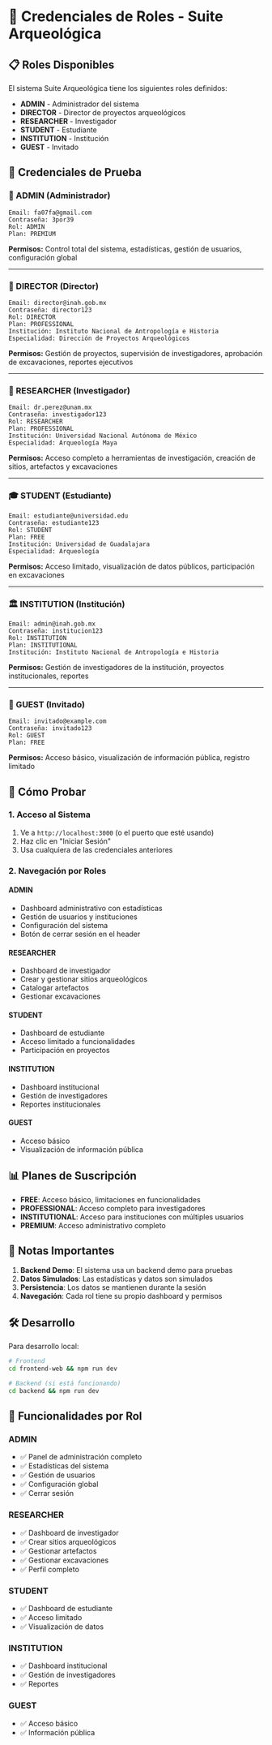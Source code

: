 # 🔐 Credenciales de Roles - Suite Arqueológica

## 📋 Roles Disponibles

El sistema Suite Arqueológica tiene los siguientes roles definidos:

- **ADMIN** - Administrador del sistema
- **DIRECTOR** - Director de proyectos arqueológicos
- **RESEARCHER** - Investigador
- **STUDENT** - Estudiante
- **INSTITUTION** - Institución
- **GUEST** - Invitado

## 🎯 Credenciales de Prueba

### 👑 ADMIN (Administrador)
```
Email: fa07fa@gmail.com
Contraseña: 3por39
Rol: ADMIN
Plan: PREMIUM
```
**Permisos:** Control total del sistema, estadísticas, gestión de usuarios, configuración global

---

### 🎯 DIRECTOR (Director)
```
Email: director@inah.gob.mx
Contraseña: director123
Rol: DIRECTOR
Plan: PROFESSIONAL
Institución: Instituto Nacional de Antropología e Historia
Especialidad: Dirección de Proyectos Arqueológicos
```
**Permisos:** Gestión de proyectos, supervisión de investigadores, aprobación de excavaciones, reportes ejecutivos

---

### 🔬 RESEARCHER (Investigador)
```
Email: dr.perez@unam.mx
Contraseña: investigador123
Rol: RESEARCHER
Plan: PROFESSIONAL
Institución: Universidad Nacional Autónoma de México
Especialidad: Arqueología Maya
```
**Permisos:** Acceso completo a herramientas de investigación, creación de sitios, artefactos y excavaciones

---

### 🎓 STUDENT (Estudiante)
```
Email: estudiante@universidad.edu
Contraseña: estudiante123
Rol: STUDENT
Plan: FREE
Institución: Universidad de Guadalajara
Especialidad: Arqueología
```
**Permisos:** Acceso limitado, visualización de datos públicos, participación en excavaciones

---

### 🏛️ INSTITUTION (Institución)
```
Email: admin@inah.gob.mx
Contraseña: institucion123
Rol: INSTITUTION
Plan: INSTITUTIONAL
Institución: Instituto Nacional de Antropología e Historia
```
**Permisos:** Gestión de investigadores de la institución, proyectos institucionales, reportes

---

### 👤 GUEST (Invitado)
```
Email: invitado@example.com
Contraseña: invitado123
Rol: GUEST
Plan: FREE
```
**Permisos:** Acceso básico, visualización de información pública, registro limitado

## 🚀 Cómo Probar

### 1. Acceso al Sistema
1. Ve a `http://localhost:3000` (o el puerto que esté usando)
2. Haz clic en "Iniciar Sesión"
3. Usa cualquiera de las credenciales anteriores

### 2. Navegación por Roles

#### ADMIN
- Dashboard administrativo con estadísticas
- Gestión de usuarios y instituciones
- Configuración del sistema
- Botón de cerrar sesión en el header

#### RESEARCHER
- Dashboard de investigador
- Crear y gestionar sitios arqueológicos
- Catalogar artefactos
- Gestionar excavaciones

#### STUDENT
- Dashboard de estudiante
- Acceso limitado a funcionalidades
- Participación en proyectos

#### INSTITUTION
- Dashboard institucional
- Gestión de investigadores
- Reportes institucionales

#### GUEST
- Acceso básico
- Visualización de información pública

## 📊 Planes de Suscripción

- **FREE**: Acceso básico, limitaciones en funcionalidades
- **PROFESSIONAL**: Acceso completo para investigadores
- **INSTITUTIONAL**: Acceso para instituciones con múltiples usuarios
- **PREMIUM**: Acceso administrativo completo

## 🔧 Notas Importantes

1. **Backend Demo**: El sistema usa un backend demo para pruebas
2. **Datos Simulados**: Las estadísticas y datos son simulados
3. **Persistencia**: Los datos se mantienen durante la sesión
4. **Navegación**: Cada rol tiene su propio dashboard y permisos

## 🛠️ Desarrollo

Para desarrollo local:
```bash
# Frontend
cd frontend-web && npm run dev

# Backend (si está funcionando)
cd backend && npm run dev
```

## 📝 Funcionalidades por Rol

### ADMIN
- ✅ Panel de administración completo
- ✅ Estadísticas del sistema
- ✅ Gestión de usuarios
- ✅ Configuración global
- ✅ Cerrar sesión

### RESEARCHER
- ✅ Dashboard de investigador
- ✅ Crear sitios arqueológicos
- ✅ Gestionar artefactos
- ✅ Gestionar excavaciones
- ✅ Perfil completo

### STUDENT
- ✅ Dashboard de estudiante
- ✅ Acceso limitado
- ✅ Visualización de datos

### INSTITUTION
- ✅ Dashboard institucional
- ✅ Gestión de investigadores
- ✅ Reportes

### GUEST
- ✅ Acceso básico
- ✅ Información pública 